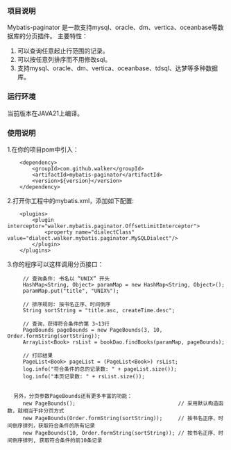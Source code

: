 ### 项目说明

   Mybatis-paginator 是一款支持mysql、oracle、dm、vertica、oceanbase等数据库的分页插件。 主要特性：
1. 可以查询任意起止行范围的记录。
2. 可以按任意列排序而不用修改sql。 
3. 支持mysql、oracle、dm、vertica、oceanbase、tdsql、达梦等多种数据库。


### 运行环境
 当前版本在JAVA21上编译。

### 使用说明

1.在你的项目pom中引入：
```
    <dependency>
        <groupId>com.github.walker</groupId>    
        <artifactId>mybatis-paginator</artifactId>
        <version>${version}</version>
    </dependency> 
```

2.打开你工程中的mybatis.xml，添加如下配置:

```
    <plugins>
        <plugin interceptor="walker.mybatis.paginator.OffsetLimitInterceptor">
            <property name="dialectClass" value="dialect.walker.mybatis.paginator.MySQLDialect"/>
        </plugin>
    </plugins>
```

3.你的程序可以这样调用分页接口：

```
     // 查询条件: 书名以 “UNIX” 开头
     HashMap<String, Object> paramMap = new HashMap<String, Object>();
     paramMap.put("title", "UNIX%");

     // 排序规则: 按书名正序、时间倒序
     String sortString = "title.asc, createTime.desc";

     // 查询，获得符合条件的第 3~13行
     PageBounds pageBounds = new PageBounds(3, 10, Order.formString(sortString));
     ArrayList<Book> rsList = bookDao.findBooks(paramMap, pageBounds);  
       
     // 打印结果  
     PageList<Book> pageList = (PageList<Book>) rsList;
     log.info("符合条件的总的记录数: " + pageList.size()); 
     log.info("本页记录数: " + rsList.size());
   

  另外，分页参数PageBounds还有更多丰富的功能：   
     new PageBounds();                                 // 采用默认构造函数，就相当于非分页方式
     new PageBounds(Order.formString(sortString));     // 按书名正序、时间倒序排列，获取符合条件的所有记录
     new PageBounds(10, Order.formString(sortString)); // 按书名正序、时间倒序排列, 获取符合条件的前10条记录

```

